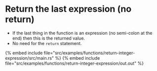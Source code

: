 # Return the last expression (no return)


* If the last thing in the function is an expression (no semi-colon at the end) then this is the returned value.
* No need for the `return` statement.

{% embed include file="src/examples/functions/return-integer-expression/src/main.rs" %}
{% embed include file="src/examples/functions/return-integer-expression/out.out" %}


